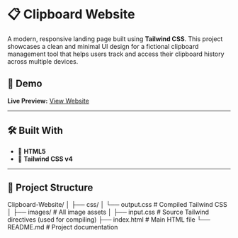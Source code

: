 # 📋 Clipboard Website

A modern, responsive landing page built using **Tailwind CSS**. This project showcases a clean and minimal UI design for a fictional clipboard management tool that helps users track and access their clipboard history across multiple devices.

## 🚀 Demo

**Live Preview:** [View Website](https://clipboard-website-1.netlify.app/)

---

## 🛠️ Built With

- 🔹 **HTML5**
- 🔹 **Tailwind CSS v4**

---

## 📂 Project Structure

Clipboard-Website/
│
├── css/
│ └── output.css # Compiled Tailwind CSS
│
├── images/ # All image assets
│
├── input.css # Source Tailwind directives (used for compiling)
├── index.html # Main HTML file
└── README.md # Project documentation
